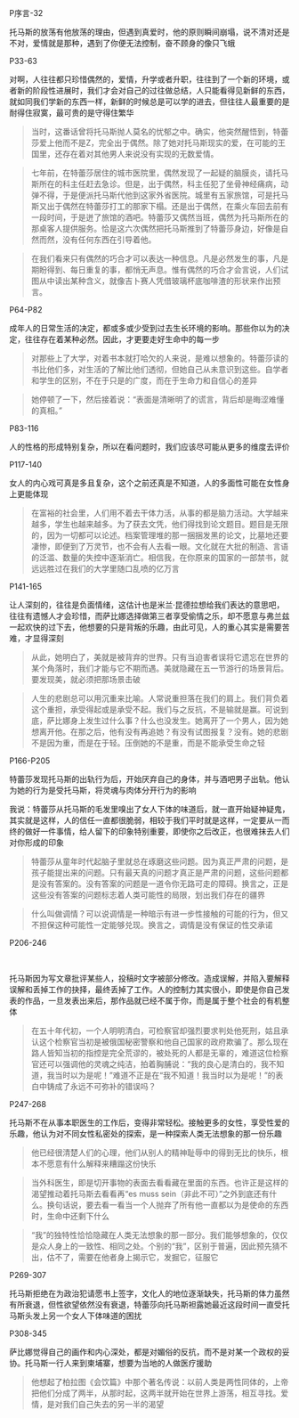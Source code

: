 P序言-32



托马斯的放荡有他放荡的理由，但遇到真爱时，他的原则瞬间崩塌，说不清对还是不对，爱情就是那种，遇到了你便无法控制，奋不顾身的像只飞蛾



P33-63



对啊，人往往都只珍惜偶然的，爱情，升学或者升职，往往到了一个新的环境，或者新的阶段性进展时，我们才会对自己的过往做总结，人只能看得见新鲜的东西，就如同我们学新的东西一样，新鲜的时候总是可以学的进去，但往往人最重要的是耐得住寂寞，最可贵的是守得住繁华



> 当时，这番话曾将托马斯抛人莫名的忧郁之中。确实，他突然醒悟到，特蕾莎爱上他而不是Z，完全出于偶然。除了她对托马斯现实的爱，在可能的王国里，还存在着对其他男人来说没有实现的无数爱情。



> 七年前，在特蕾莎居住的城市医院里，偶然发现了一起疑的脑膜炎，请托马斯所在的科主任赶去急诊。但是，出于偶然，科主任犯了坐骨神经痛病，动弹不得，于是便派托马斯代他到这家外省医院。城里有五家旅馆，可是托马斯又出于偶然在特蕾莎打工的那家下榻。还是出于偶然，在乘火车回去前有一段时间，于是迸了旅馆的酒吧。特蕾莎又偶然当班，偶然为托马斯所在的那桌客人提供服务。恰是这六次偶然把托马斯推到了特蕾莎身边，好像是自然而然，没有任何东西在引导着他。



> 在我们看来只有偶然的巧合才可以表达一种信息。凡是必然发生的事，凡是期盼得到、每日重复的事，都悄无声息。惟有偶然的巧合才会言说，人们试图从中读出某种含义，就像吉卜赛人凭借玻璃杯底咖啡渣的形状来作出预言。



P64-P82



成年人的日常生活的决定，都或多或少受到过去生长环境的影响。那些你以为的决定，往往存在着某种必然。因此，才更要走好生命中的每一步



> 对那些上了大学，对着书本就打哈欠的人来说，是难以想象的。特蕾莎读的书比他们多，对生活的了解比他们透彻，但她自己从未意识到这些。自学者和学生的区别，不在于只是的广度，而在于生命力和自信心的差异



> 她停顿了一下，然后接着说：“表面是清晰明了的谎言，背后却是晦涩难懂的真相。”



P83-116



人的性格的形成特别复杂，所以在看问题时，我们应该尽可能从更多的维度去评价



P117-140



女人的内心戏可真是多且复杂，这个之前还真是不知道，人的多面性可能在女性身上更能体现



> 在富裕的社会里，人们用不着去干体力活，从事的都是脑力活动。大学越来越多，学生也越来越多。为了获去文凭，他们得找到论文题目。题目是无限的，因为一切都可以论述。档案管理堆的那一捆捆发黑的论文，比墓地还要凄惨，即便到了万灵节，也不会有人去看一眼。文化就在大批的制造、言语的泛滥、数量的失控中逐渐消亡。相信我，在你原来的国家的一部禁书，就远远胜过在我们的大学里随口乱喷的亿万言



P141-165



让人深刻的，往往是负面情绪，这估计也是米兰·昆德拉想给我们表达的意思吧，往往有遗憾人才会珍惜，而萨比娜选择做第三者享受偷情之乐，却不愿意与弗兰兹一起欢快的过下去，他想要的只是背叛的乐趣，由此可见，人的重心其实是需要苦难，才显得深刻



> 从此，她明白了，美就是被背弃的世界。只有当迫害者误将它遗忘在世界的某个角落时，我们才能与它不期而遇。美就隐藏在五一节游行的场景背后。要发现美，就必须把那场景击破



> 人生的悲剧总可以用沉重来比喻。人常说重担落在我们的肩上。我们背负着这个重担，承受得起或是承受不起。我们与之反抗，不是输就是赢。可说到底，萨比娜身上发生过什么事？什么也没发生。她离开了一个男人，因为她想离开他。在那之后，他有没有再追她？有没有试图报复？没有。她的悲剧不是因为重，而是在于轻。压倒她的不是重，而是不能承受生命之轻



P166-P205



特蕾莎发现托马斯的出轨行为后，开始厌弃自己的身体，并与酒吧男子出轨。他认为她的行为是受托马斯，将灵魂与肉体分开行为的影响



我说：特蕾莎从托马斯的毛发里嗅出了女人下体的味道后，就一直开始疑神疑鬼，其实就是这样，人的信任一直都很脆弱，相较于我们平时就是这样，一定要从一而终的做好一件事情，给人留下的印象特别重要，即使你之后改正，也很难抹去人们对你形成的印象



> 特蕾莎从童年时代起脑子里就总在琢磨这些问题。因为真正严肃的问题，是孩子能提出来的问题。只有最天真的问题才真正是严肃的问题，这些问题都是没有答案的。没有答案的问题是一道令你无路可走的障碍。换言之，正是这些没有答案的问题标志着人类可能性的局限，划出我们存在的疆界



> 什么叫做调情？可以说调情是一种暗示有进一步性接触的可能的行为，但又不担保这种可能性一定能够兑现。换言之，调情是没有保证的性交承诺



P206-246

​	

托马斯因为写文章批评某些人，投稿时文字被部分修改。造成误解，并陷入要解释误解和丢掉工作的抉择，最终丢掉了工作。人的控制力其实很小，即使是你自己发表的作品，一旦发表出来后，那作品就已经不属于你，而是属于整个社会的有机整体



> 在五十年代初，一个人明明清白，可检察官却强烈要求判处他死刑，姑且承认这个检察官当初是被俄国秘密警察和他自己国家的政府欺骗了。那么现在路人皆知当初的指控是完全荒谬的，被处死的人都是无辜的，难道这位检察官还可以强调他的灵魂之纯洁，拍着胸脯说：“我的良心是清白的，我不知道，我当时以为是呢！”难道不正是在“我不知道！我当时以为是呢！”的表白中铸成了永远不可弥补的错误吗？



P247-268



托马斯不在从事本职医生的工作后，变得非常轻松。接触更多的女性，享受性爱的乐趣，他认为对不同女性私密处的探索，是一种探索人类无法想象的那一份乐趣



> 他已经很清楚人们的心理，他们从别人的精神耻辱中的得到无比的快乐，根本不愿意有什么解释来糟蹋这份快乐



> 当外科医生，即是切开事物的表面去看看藏在里面的东西。也许正是这样的渴望推动着托马斯去看看再“es muss sein（非此不可）”之外到底还有什么。换句话说，要去看一看当一个人抛弃了所有他一直都以为是使命的东西时，生命中还剩下什么



> “我”的独特性恰恰隐藏在人类无法想象的那一部分。我们能够想象的，仅仅是众人身上的一致性、相同之处。个别的“我”，区别于普遍，因此预先猜不出，估不了，需要在他者身上揭示它，发掘它，征服它



P269-307



托马斯拒绝在为政治犯请愿书上签字，文化人的地位逐渐缺失，托马斯的体力虽然有所衰退，但性欲望依然没有衰退，特蕾莎向托马斯袒露她最近这段时间一直受托马斯头发上另一个女人下体味道的困扰





P308-345



萨比娜觉得自己的画作和内心深处，都是对媚俗的反抗，而不是对某一个政权的妥协。托马斯一行人来到柬埔寨，想要为当地的人做医疗援助



> 他想起了柏拉图《会饮篇》中那个著名传说：以前人类是两性同体的，上帝把他们分成了两半，从那时起，这两半就开始在世界上游荡，相互寻找。爱情，是对我们自己失去的另一半的渴望





